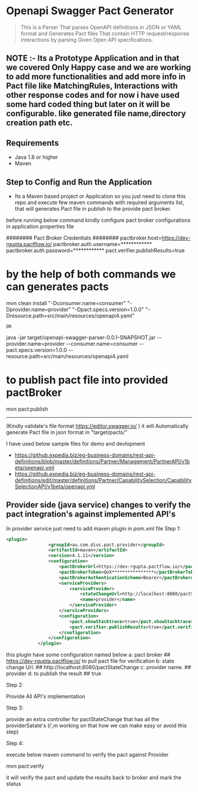 # Openapi Swagger Pact Generator
> This is a Parser That parses OpenAPI definitions in JSON or YAML format and Generates Pact files That contain HTTP request/response interactions by parsing Given Open API specifications.

## NOTE :- Its a Prototype Application and in that we covered Only Happy case and we are working to add more functionalities and add more info in Pact file like MatchingRules, Interactions with other response codes and for now i have used some hard coded thing but later on it will be configurable. like generated file name,directory creation path etc. 

## Requirements
- Java 1.8 or higher
- Maven

## Step to Config and Run the Application 
- Its a Maven based project or Application so you just need to clone this repo and execute few maven commands with required arguments list, that will generates Pact file in publish to the provide pact broker.

before running below command kindly configure pact broker configurations in application.properties file

######## Pact Broker Credentials ########
pactbroker.host=https://dev-rgupta.pactflow.io/
pactbroker.auth.username=************
pactbroker.auth.password=************
pact.verifier.publishResults=true

# by the help of both commands we can generates pacts

 mvn clean install "-Dconsumer.name=consumer"  "-Dprovider.name=provider" "-Dpact.specs.version=1.0.0" "-Dresource.path=src/main/resources/openapi4.yaml"

    OR
    
 java -jar target/openapi-swagger-parser-0.0.1-SNAPSHOT.jar --provider.name=provider --consumer.name=consumer --pact.specs.version=1.0.0 --resource.path=src/main/resources/openapi4.yaml

# to publish pact file into provided pactBroker

 mvn pact:publish
 
----------------------------------------------------------------------------------------------------------------------------------------------------------------
(Kindly validate's file format https://editor.swagger.io/ ) it will Automatically generate Pact file in json format in "target/pacts/"

I have used below sample files for demo and devlopment
- https://github.expedia.biz/eg-business-domains/rest-api-definitions/blob/master/definitions/Partner/Management/PartnerAPI/v1beta/openapi.yml
- https://github.expedia.biz/eg-business-domains/rest-api-definitions/edit/master/definitions/Partner/CapabilitySelection/CapabilitySelectionAPI/v1beta/openapi.yml

## Provider side (java service) changes to verify the pact integration's against implemented API's

In provider service just need to add maven plugin in pom.xml file
Step 1:
```xml
<plugin>
				<groupId>au.com.dius.pact.provider</groupId>
				<artifactId>maven</artifactId>
				<version>4.1.11</version>
				<configuration>
					<pactBrokerUrl>https://dev-rgupta.pactflow.io/</pactBrokerUrl>
					<pactBrokerToken>QoX****************</pactBrokerToken> <!-- Replace TOKEN with the actual token -->
					<pactBrokerAuthenticationScheme>Bearer</pactBrokerAuthenticationScheme>
					<serviceProviders>
						<serviceProvider>
							<stateChangeUrl>http://localhost:8080/pactStateChange</stateChangeUrl>
							<name>provider</name>
						</serviceProvider>
					</serviceProviders>
					<configuration>
						<pact.showStacktrace>true</pact.showStacktrace>
						<pact.verifier.publishResults>true</pact.verifier.publishResults>
					</configuration>
				</configuration>
			</plugin>
```

this plugin have some configuration named below
a: pact broker            ## https://dev-rgupta.pactflow.io/ to pull pact file for verification 
b: state change Url.      ## http://localhost:8080/pactStateChange
c: provider name.         ## provider
d: to publish the result  ## true


Step 2:

Provide All API's implementation

Step 3:

provide an extra controller for pactStateChange that has all the providerSatate's (i',m working on that how we can make easy or avoid this step)

Step 4:

execute below maven command to verify the pact against Provider

mvn pact:verify

it will verify the pact and update the results back to broker and mark the status
